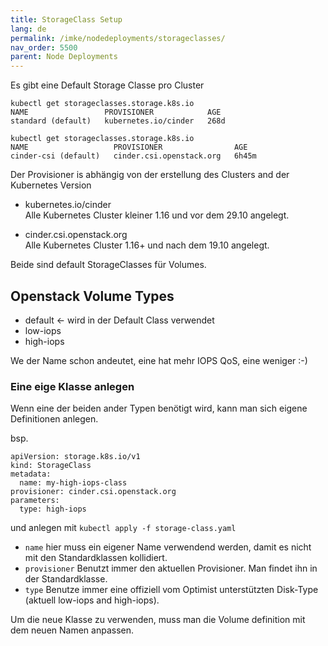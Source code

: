```yaml
---
title: StorageClass Setup
lang: de
permalink: /imke/nodedeployments/storageclasses/
nav_order: 5500
parent: Node Deployments
---
```


Es gibt eine Default Storage Classe pro Cluster

```
kubectl get storageclasses.storage.k8s.io 
NAME                 PROVISIONER            AGE
standard (default)   kubernetes.io/cinder   268d
```

```
kubectl get storageclasses.storage.k8s.io                
NAME                   PROVISIONER                AGE
cinder-csi (default)   cinder.csi.openstack.org   6h45m
```

Der Provisioner is abhängig von der erstellung des Clusters and der Kubernetes Version

* kubernetes.io/cinder  
    Alle Kubernetes Cluster kleiner 1.16 und vor dem 29.10 angelegt.    
    
* cinder.csi.openstack.org  
    Alle Kubernetes Cluster 1.16+ und nach dem 19.10 angelegt.
    
Beide sind default StorageClasses für Volumes.

## Openstack Volume Types

* default <- wird in der Default Class verwendet
* low-iops
* high-iops

We der Name schon andeutet, eine hat mehr IOPS QoS, eine weniger :-)

### Eine eige Klasse anlegen

Wenn eine der beiden ander Typen benötigt wird, kann man sich eigene Definitionen anlegen.

bsp.
```
apiVersion: storage.k8s.io/v1
kind: StorageClass
metadata:
  name: my-high-iops-class
provisioner: cinder.csi.openstack.org
parameters:
  type: high-iops
```
und anlegen mit `kubectl apply -f storage-class.yaml`

* `name` hier muss ein eigener Name verwendend werden, damit es nicht mit den Standardklassen kollidiert.  
* `provisioner` Benutzt immer den aktuellen Provisioner. Man findet ihn in der Standardklasse.  
* `type` Benutze immer eine offiziell vom Optimist unterstützten Disk-Type (aktuell low-iops and high-iops). 

Um die neue Klasse zu verwenden, muss man die Volume definition mit dem neuen Namen anpassen.
